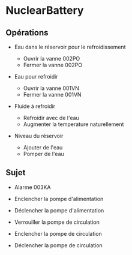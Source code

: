 # NuclearBattery

## Opérations
- Eau dans le réservoir pour le refroidissement
	- Ouvrir la vanne 002PO
	- Fermer la vanne 002PO
	
- Eau pour refroidir
	- Ouvrir la vanne 001VN
	- Fermer la vanne 001VN
	
- Fluide à refroidir
	- Refroidir avec de l'eau
	- Augmenter la temperature naturellement
	
- Niveau du réservoir
	- Ajouter de l'eau
	- Pomper de l'eau
	
## Sujet
- Alarme 003KA

- Enclencher la pompe d'alimentation
- Déclencher la pompe d'alimentation

- Verrouiller la pompe de circulation
- Enclencher la pompe de circulation
- Déclencher la pompe de circulation